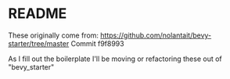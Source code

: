 # README

These originally come from:
https://github.com/nolantait/bevy-starter/tree/master
Commit f9f8993

As I fill out the boilerplate I'll be moving or refactoring these out of "bevy_starter"
